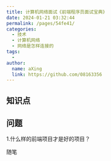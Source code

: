 ```yaml
---
title: 计算机网络面试《前端程序员面试宝典》
date: 2024-01-21 03:32:44
permalink: /pages/54fe41/
categories:
  - 技术
  - 计算机网络
  - 网络是怎样连接的
tags:
  - 
author: 
  name: aXing
  link: https://github.com/08163356
---
```

## 

## 知识点



## 问题

1.什么样的前端项目才是好的项目？



随笔

